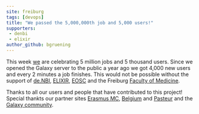 ```yaml
---
site: freiburg
tags: [devops]
title: "We passed the 5,000,000th job and 5,000 users!"
supporters:
 - denbi
 - elixir
author_github: bgruening
---
```


This week [we](/freiburg/people) are celebrating 5 million jobs and 5 thousand users.
Since we opened the Galaxy server to the public a year ago we got 4,000 new users and every 2 minutes a job finishes.
This would not be possible without the support of [de.NBI](https://www.denbi.de/), [ELIXIR](http://elixir-europe.org/),
[EOSC](https://ec.europa.eu/research/openscience/index.cfm?pg=open-science-cloud) and the Freiburg [Faculty of Medicine](http://www.med.uni-freiburg.de).

Thanks to all our users and people that have contributed to this project! Special thankts our partner sites [Erasmus MC](https://galaxyproject.eu/erasmusmc/),
[Belgium](https://galaxyproject.eu/vib/) and [Pasteur](https://galaxyproject.eu/pasteur/) and the [Galaxy community](https://galaxyproject.org/community/).

